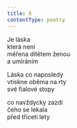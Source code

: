 ```yaml
---
title: δ
contentType: poetry
---
```


<section>

Je láska  
která není  
měřena dítětem ženou  
a umíráním

</section>

<section>

Láska co naposledy  
vtiskne oběma na rty  
své fialové stopy

</section>

<section>

co navždycky zazdí  
čeho se lekala  
před třiceti lety

</section>
